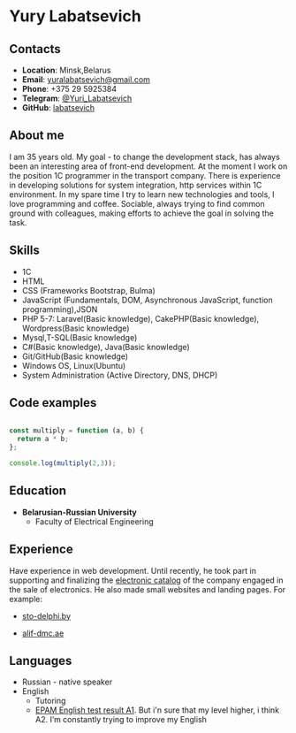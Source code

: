 # Yury Labatsevich

## Contacts

* __Location__: Minsk,Belarus
* __Email__:    yuralabatsevich@gmail.com
* __Phone__:    +375 29 5925384
* __Telegram__: [@Yuri_Labatsevich](https://t.me/Yuri_Labatsevich)
* __GitHub__:   [labatsevich](https://github.com/labatsevich)

## About me

I am 35 years old. My goal -  to change the development stack, has always been an interesting area of front-end development. At the moment I work on the position 1C programmer in the transport company.
There is experience in developing solutions for system integration, http services within 1C environment.
In my spare time I try to learn new technologies and tools, I love programming and coffee.
Sociable, always trying to find common ground with colleagues, making efforts to achieve the goal in solving the task.

## Skills

* 1C
* HTML
* CSS (Frameworks Bootstrap, Bulma)
* JavaScript (Fundamentals, DOM, Asynchronous JavaScript, function programming),JSON
* PHP 5-7: Laravel(Basic knowledge), CakePHP(Basic knowledge), Wordpress(Basic knowledge)
* Mysql,T-SQL(Basic knowledge)
* C#(Basic knowledge), Java(Basic knowledge)
* Git/GitHub(Basic knowledge)
* Windows OS, Linux(Ubuntu)
* System Administration (Active Directory, DNS, DHCP)

## Code examples

```javascript

const multiply = function (a, b) {
  return a * b;
};

console.log(multiply(2,3));
```

## Education

* __Belarusian-Russian University__
  * Faculty of Electrical Engineering

## Experience

Have experience in web development. Until recently, he took part in supporting and finalizing the [electronic catalog](https://viko-t.by) of the company engaged in the sale of electronics.
He also made small websites and landing pages.
For example:

* [sto-delphi.by](https://sto-delphi.by/)

* [alif-dmc.ae](https://alif-dmc.ae)

## Languages

* Russian - native speaker
* English
  * Tutoring
  * [EPAM English test result A1](https://examinator.epam.com/Main/PersonalAssignments/318476). But i'n sure that my level higher, i think A2. I’m constantly trying to improve my English
